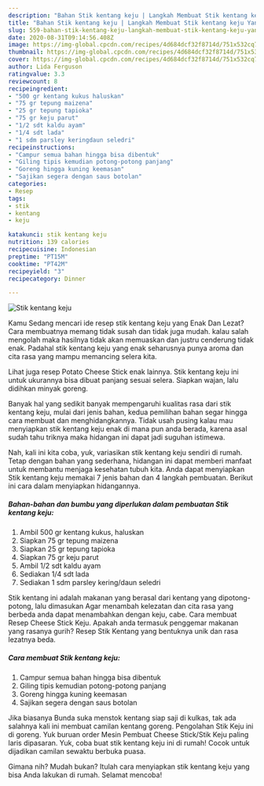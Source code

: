 ```yaml
---
description: "Bahan Stik kentang keju | Langkah Membuat Stik kentang keju Yang Lezat Sekali"
title: "Bahan Stik kentang keju | Langkah Membuat Stik kentang keju Yang Lezat Sekali"
slug: 559-bahan-stik-kentang-keju-langkah-membuat-stik-kentang-keju-yang-lezat-sekali
date: 2020-08-31T09:14:56.408Z
image: https://img-global.cpcdn.com/recipes/4d684dcf32f8714d/751x532cq70/stik-kentang-keju-foto-resep-utama.jpg
thumbnail: https://img-global.cpcdn.com/recipes/4d684dcf32f8714d/751x532cq70/stik-kentang-keju-foto-resep-utama.jpg
cover: https://img-global.cpcdn.com/recipes/4d684dcf32f8714d/751x532cq70/stik-kentang-keju-foto-resep-utama.jpg
author: Lida Ferguson
ratingvalue: 3.3
reviewcount: 8
recipeingredient:
- "500 gr kentang kukus haluskan"
- "75 gr tepung maizena"
- "25 gr tepung tapioka"
- "75 gr keju parut"
- "1/2 sdt kaldu ayam"
- "1/4 sdt lada"
- "1 sdm parsley keringdaun seledri"
recipeinstructions:
- "Campur semua bahan hingga bisa dibentuk"
- "Giling tipis kemudian potong-potong panjang"
- "Goreng hingga kuning keemasan"
- "Sajikan segera dengan saus botolan"
categories:
- Resep
tags:
- stik
- kentang
- keju

katakunci: stik kentang keju 
nutrition: 139 calories
recipecuisine: Indonesian
preptime: "PT15M"
cooktime: "PT42M"
recipeyield: "3"
recipecategory: Dinner

---
```



![Stik kentang keju](https://img-global.cpcdn.com/recipes/4d684dcf32f8714d/751x532cq70/stik-kentang-keju-foto-resep-utama.jpg)

Kamu Sedang mencari ide resep stik kentang keju yang Enak Dan Lezat? Cara membuatnya memang tidak susah dan tidak juga mudah. kalau salah mengolah maka hasilnya tidak akan memuaskan dan justru cenderung tidak enak. Padahal stik kentang keju yang enak seharusnya punya aroma dan cita rasa yang mampu memancing selera kita.

Lihat juga resep Potato Cheese Stick enak lainnya. Stik kentang keju ini untuk ukurannya bisa dibuat panjang sesuai selera. Siapkan wajan, lalu didihkan minyak goreng.

Banyak hal yang sedikit banyak mempengaruhi kualitas rasa dari stik kentang keju, mulai dari jenis bahan, kedua pemilihan bahan segar hingga cara membuat dan menghidangkannya. Tidak usah pusing kalau mau menyiapkan stik kentang keju enak di mana pun anda berada, karena asal sudah tahu triknya maka hidangan ini dapat jadi suguhan istimewa.


Nah, kali ini kita coba, yuk, variasikan stik kentang keju sendiri di rumah. Tetap dengan bahan yang sederhana, hidangan ini dapat memberi manfaat untuk membantu menjaga kesehatan tubuh kita. Anda dapat menyiapkan Stik kentang keju memakai 7 jenis bahan dan 4 langkah pembuatan. Berikut ini cara dalam menyiapkan hidangannya.

<!--inarticleads1-->

##### Bahan-bahan dan bumbu yang diperlukan dalam pembuatan Stik kentang keju:

1. Ambil 500 gr kentang kukus, haluskan
1. Siapkan 75 gr tepung maizena
1. Siapkan 25 gr tepung tapioka
1. Siapkan 75 gr keju parut
1. Ambil 1/2 sdt kaldu ayam
1. Sediakan 1/4 sdt lada
1. Sediakan 1 sdm parsley kering/daun seledri


Stik kentang ini adalah makanan yang berasal dari kentang yang dipotong-potong, lalu dimasukan Agar menambah kelezatan dan cita rasa yang berbeda anda dapat menambahkan dengan keju, cabe. Cara membuat Resep Cheese Stick Keju. Apakah anda termasuk penggemar makanan yang rasanya gurih? Resep Stik Kentang yang bentuknya unik dan rasa lezatnya beda. 

<!--inarticleads2-->

##### Cara membuat Stik kentang keju:

1. Campur semua bahan hingga bisa dibentuk
1. Giling tipis kemudian potong-potong panjang
1. Goreng hingga kuning keemasan
1. Sajikan segera dengan saus botolan


Jika biasanya Bunda suka menstok kentang siap saji di kulkas, tak ada salahnya kali ini membuat camilan kentang goreng. Pengolahan Stik Keju ini di goreng. Yuk buruan order Mesin Pembuat Cheese Stick/Stik Keju paling laris dipasaran. Yuk, coba buat stik kentang keju ini di rumah! Cocok untuk dijadikan camilan sewaktu berbuka puasa. 

Gimana nih? Mudah bukan? Itulah cara menyiapkan stik kentang keju yang bisa Anda lakukan di rumah. Selamat mencoba!
